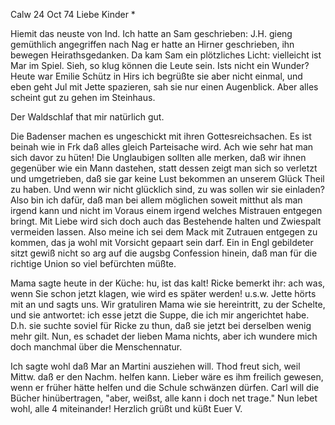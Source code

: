  Calw 24 Oct 74
Liebe Kinder <Fried>*

Hiemit das neuste von Ind. Ich hatte an Sam geschrieben: J.H. gieng gemüthlich angegriffen nach Nag er hatte an Hirner geschrieben, ihn bewegen Heirathsgedanken. Da kam Sam ein plötzliches Licht: vielleicht ist Mar im Spiel. Sieh, so klug können die Leute sein. Ists nicht ein Wunder? 
Heute war Emilie Schütz in Hirs ich begrüßte sie aber nicht einmal, und eben geht Jul mit Jette spazieren, sah sie nur einen Augenblick. Aber alles scheint gut zu gehen im Steinhaus.

Der Waldschlaf that mir natürlich gut.

Die Badenser machen es ungeschickt mit ihren Gottesreichsachen. Es ist beinah wie in Frk daß alles gleich Parteisache wird. Ach wie sehr hat man sich davor zu hüten! Die Unglaubigen sollten alle merken, daß wir ihnen gegenüber wie ein Mann dastehen, statt dessen zeigt man sich so verletzt und umgetrieben, daß sie gar keine Lust bekommen an unserem Glück Theil zu haben. Und wenn wir nicht glücklich sind, zu was sollen wir sie einladen? Also bin ich dafür, daß man bei allem möglichen soweit mitthut als man irgend kann und nicht im Voraus einem irgend welches Mistrauen entgegen bringt. Mit Liebe wird sich doch auch das Bestehende halten und Zwiespalt vermeiden lassen. Also meine ich sei dem Mack mit Zutrauen entgegen zu kommen, das ja wohl mit Vorsicht gepaart sein darf. Ein in Engl gebildeter sitzt gewiß nicht so arg auf die augsbg Confession hinein, daß man für die richtige Union so viel befürchten müßte.

Mama sagte heute in der Küche: hu, ist das kalt! Ricke bemerkt ihr: ach was, wenn Sie schon jetzt klagen, wie wird es später werden! u.s.w. Jette hörts mit an und sagts uns. Wir gratuliren Mama wie sie hereintritt, zu der Schelte, und sie antwortet: ich esse jetzt die Suppe, die ich mir angerichtet habe. D.h. sie suchte soviel für Ricke zu thun, daß sie jetzt bei derselben wenig mehr gilt. Nun, es schadet der lieben Mama nichts, aber ich wundere mich doch manchmal über die Menschennatur.

Ich sagte wohl daß Mar an Martini ausziehen will. Thod freut sich, weil Mittw. daß er den Nachm. helfen kann. Lieber wäre es ihm freilich gewesen, wenn er früher hätte helfen und die Schule schwänzen dürfen. Carl will die Bücher hinübertragen, "aber, weißst, alle kann i doch net trage." 
Nun lebet wohl, alle 4 miteinander! Herzlich
 grüßt und küßt Euer V.

